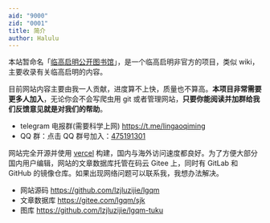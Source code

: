 ```yaml
---
aid: "9000"
zid: "0001"
title: 简介
author: Halulu
---
```


本站暂命名「[临高启明公开图书馆](https://lgqm.halu.lu/)」，是一个临高启明非官方的项目，类似 wiki，主要收录有关临高启明的内容。

目前网站内容主要由我一人贡献，进度算不上快，质量也不算高。**本项目非常需要更多人加入**，无论你会不会写爬虫用 git 或者管理网站，**只要你能阅读并加群给我们反馈意见就是对我们的帮助**。

- telegram 电报群(需要科学上网) https://t.me/lingaoqiming
- QQ 群：点击 QQ 群号加入：[475191301](https://jq.qq.com/?_wv=1027&k=5o3GCYt)

网站完全开源并使用 [vercel](https://vercel.com/) 构建，国内与海外访问速度都良好。为了方便大部分国内用户编辑，网站的文章数据库托管在码云 Gitee 上，同时有 GitLab 和 GitHub 的镜像仓库。如果出现网络问题可以联系我，我想办法解决。

- 网站源码 https://github.com/lzjluzijie/lgqm
- 文章数据库 https://gitee.com/lgqm/sjk
- 图库 https://github.com/lzjluzijie/lgqm-tuku
